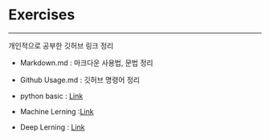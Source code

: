#  Exercises
---
개인적으로 공부한 깃허브 링크 정리

- Markdown.md : 마크다운 사용법, 문법 정리
- Github Usage.md : 깃허브 명령어 정리

- python basic : [Link](https://github.com/S-GH/python_Exercise)
- Machine Lerning :[Link](https://github.com/S-GH/ML_Exercises)
- Deep Lerning : [Link](https://github.com/S-GH/DeepLearning_Exercise)
